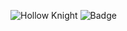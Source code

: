 ![Hollow Knight](https://thumbs.gfycat.com/BarrenMemorableAuklet-size_restricted.gif)
![Badge](https://bit.ly/icom-badge)
